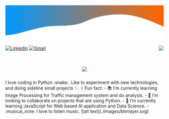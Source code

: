 ![alt text](./images/toplayer.svg)
<!-- Greeting -->
[![Linkedin](https://img.shields.io/badge/-cianojameselliot-blue?style=flat&logo=Linkedin&logoColor=white)](www.linkedin.com/in/james-elliot-ciano-4b2628187)
[![Gmail](https://img.shields.io/badge/-cianojameselliot@gmail.com-c14438?style=flat&logo=Gmail&logoColor=white)](mailto:cianojameselliot@gmail.com)
<img align="right" src="https://visitor-badge.laobi.icu/badge?page_id=O-Ely-O.O-Ely-O" />
<!--Introduction -->
<h1 align="center">
    <img src="https://readme-typing-svg.herokuapp.com/?font=Righteous&size=34&center=true&vCenter=true&width=550&height=70&duration=4000&letterSpacing=2px&lines=Hi+There!+;+I'm+James!+👋;" />
</h1>
I love coding in Python :snake:. Like to experiment with new technologies, and doing sideline small projects ✨.
⚡ Fun fact:
- 📚 I’m currently learning Image Processing for Traffic management system and do analysis.
- 👯 I’m looking to collaborate on projects that are using Python.
- 🌱 I’m currently learning JavaScript for Web based AI application and Data Science.
- :musical_note: I love to listen music.
![alt text](./images/btmlayer.svg)
